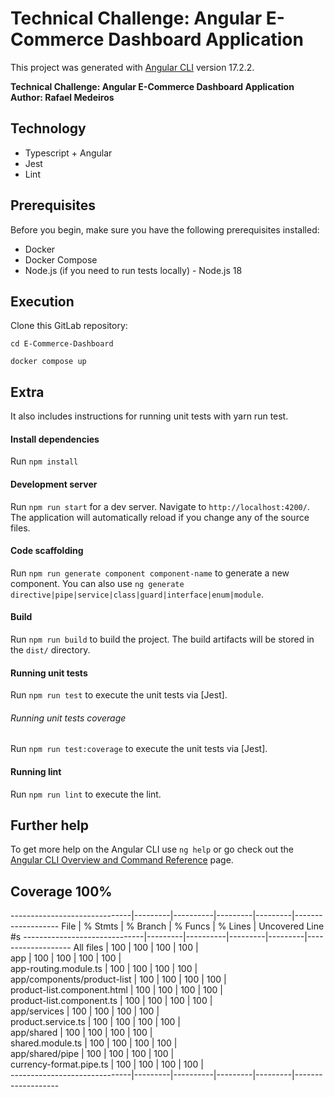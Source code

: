 # Technical Challenge: Angular E-Commerce Dashboard Application

This project was generated with [Angular CLI](https://github.com/angular/angular-cli) version 17.2.2.

**Technical Challenge: Angular E-Commerce Dashboard Application**  
**Author: Rafael Medeiros**

## Technology

- Typescript + Angular
- Jest
- Lint

## Prerequisites

Before you begin, make sure you have the following prerequisites installed:

- Docker
- Docker Compose
- Node.js (if you need to run tests locally) - Node.js 18

## Execution

Clone this GitLab repository:

 
`cd E-Commerce-Dashboard`

`docker compose up`


## Extra

It also includes instructions for running unit tests with yarn run test.

#### Install dependencies

Run `npm install`  

#### Development server

Run `npm run start` for a dev server. Navigate to `http://localhost:4200/`. The application will automatically reload if you change any of the source files.

#### Code scaffolding

Run `npm run generate component component-name` to generate a new component. You can also use `ng generate directive|pipe|service|class|guard|interface|enum|module`.

#### Build

Run `npm run build` to build the project. The build artifacts will be stored in the `dist/` directory.

#### Running unit tests

Run `npm run test` to execute the unit tests via [Jest].

###### Running unit tests coverage

Run `npm run test:coverage` to execute the unit tests via [Jest].

####  Running lint

Run `npm run lint` to execute the lint.

## Further help

To get more help on the Angular CLI use `ng help` or go check out the [Angular CLI Overview and Command Reference](https://angular.io/cli) page.

## Coverage 100%

------------------------------|---------|----------|---------|---------|-------------------
File                          | % Stmts | % Branch | % Funcs | % Lines | Uncovered Line #s 
------------------------------|---------|----------|---------|---------|-------------------
All files                     |     100 |      100 |     100 |     100 |                   
 app                          |     100 |      100 |     100 |     100 |                   
  app-routing.module.ts       |     100 |      100 |     100 |     100 |                   
 app/components/product-list  |     100 |      100 |     100 |     100 |                   
  product-list.component.html |     100 |      100 |     100 |     100 |                   
  product-list.component.ts   |     100 |      100 |     100 |     100 |                   
 app/services                 |     100 |      100 |     100 |     100 |                   
  product.service.ts          |     100 |      100 |     100 |     100 |                   
 app/shared                   |     100 |      100 |     100 |     100 |                   
  shared.module.ts            |     100 |      100 |     100 |     100 |                   
 app/shared/pipe              |     100 |      100 |     100 |     100 |                   
  currency-format.pipe.ts     |     100 |      100 |     100 |     100 |                   
------------------------------|---------|----------|---------|---------|------------------- 

